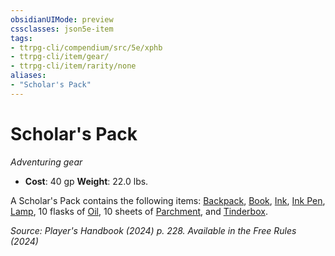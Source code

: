 ```yaml
---
obsidianUIMode: preview
cssclasses: json5e-item
tags:
- ttrpg-cli/compendium/src/5e/xphb
- ttrpg-cli/item/gear/
- ttrpg-cli/item/rarity/none
aliases: 
- "Scholar's Pack"
---
```

# Scholar's Pack
*Adventuring gear*  


- **Cost**: 40 gp
**Weight**: 22.0 lbs.

A Scholar's Pack contains the following items: [Backpack](3-Compendium/items/backpack-xphb.md), [Book](3-Compendium/items/book-xphb.md), [Ink](3-Compendium/items/ink-xphb.md), [Ink Pen](3-Compendium/items/ink-pen-xphb.md), [Lamp](3-Compendium/items/lamp-xphb.md), 10 flasks of [Oil](3-Compendium/items/oil-xphb.md), 10 sheets of [Parchment](3-Compendium/items/parchment-xphb.md), and [Tinderbox](3-Compendium/items/tinderbox-xphb.md).

*Source: Player's Handbook (2024) p. 228. Available in the Free Rules (2024)*
